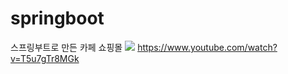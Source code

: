 # springboot
스프링부트로 만든 카페 쇼핑몰 
<img src="https://user-images.githubusercontent.com/30253535/153536526-3d1078c2-8cd3-434c-b7c9-14b87c9d449f.png">
https://www.youtube.com/watch?v=T5u7gTr8MGk
